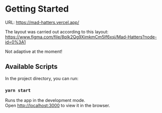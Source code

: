 # Getting Started

URL: https://mad-hatters.vercel.app/

The layout was carried out according to this layout: https://www.figma.com/file/8plk2Qg9XimkmCm5If6xsj/Mad-Hatters?node-id=0%3A1

Not adaptive at the moment!

## Available Scripts

In the project directory, you can run:

### `yarn start`

Runs the app in the development mode.\
Open [http://localhost:3000](http://localhost:3000) to view it in the browser.
